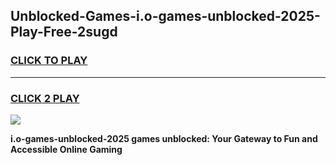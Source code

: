 
## Unblocked-Games-i.o-games-unblocked-2025-Play-Free-2sugd
<h3>
<a href="https://premium76.site?title=i.o-games-unblocked-2025&ref=10A">CLICK TO PLAY</a></h3>
<hr>

<h3>
<a href="https://premium76.site?title=i.o-games-unblocked-2025&ref=10A">CLICK 2 PLAY</a>
  
</h3>

<a href="https://premium76.site?title=i.o-games-unblocked-2025&ref=10A"><img src="https://clearcache.store/games.png"></a>


**i.o-games-unblocked-2025 games unblocked: Your Gateway to Fun and Accessible Online Gaming**
